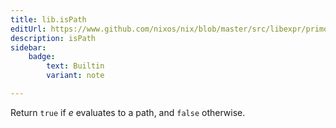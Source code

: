 ```yaml
---
title: lib.isPath
editUrl: https://www.github.com/nixos/nix/blob/master/src/libexpr/primops.cc
description: isPath
sidebar:
    badge: 
        text: Builtin
        variant: note

---
```


Return `true` if *e* evaluates to a path, and `false` otherwise.
